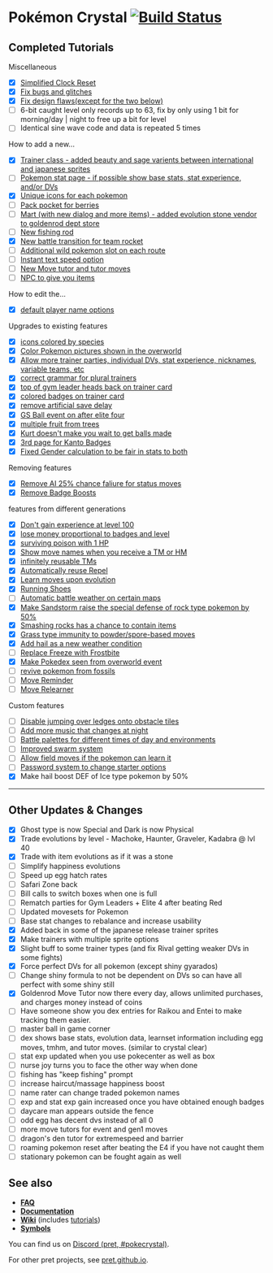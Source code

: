 # Pokémon Crystal [![Build Status][ci-badge]][ci]
Completed Tutorials
--------------------
Miscellaneous
- [X] [Simplified Clock Reset](https://github.com/pret/pokecrystal/wiki/Simplify-the-Clock-Reset-Procedure)
- [X] [Fix bugs and glitches](https://github.com/pret/pokecrystal/blob/master/docs/bugs_and_glitches.md#rival2-has-lower-dvs-than-rival1)
- [X] [Fix design flaws(except for the two below)](https://github.com/pret/pokecrystal/blob/master/docs/design_flaws.md#pic-banks-are-offset-by-pics_fix)
- [ ] 6-bit caught level only records up to 63, fix by only using 1 bit for morning/day | night to free up a bit for level
- [ ] Identical sine wave code and data is repeated 5 times

How to add a new...
- [X] [Trainer class - added beauty and sage varients between international and japanese sprites](https://github.com/pret/pokecrystal/wiki/Add-a-new-trainer-class)
- [ ] [Pokemon stat page - if possible show base stats, stat experience, and/or DVs](https://github.com/pret/pokecrystal/wiki/Add-a-fourth-stats-page)
- [X] [Unique icons for each pokemon](https://github.com/pret/pokecrystal/wiki/Add-a-new-party-menu-icon)
- [ ] [Pack pocket for berries](https://github.com/pret/pokecrystal/wiki/Add-a-new-Pack-pocket)
- [ ] [Mart (with new dialog and more items) - added evolution stone vendor to goldenrod dept store](https://github.com/pret/pokecrystal/wiki/Add-a-new-Mart)
- [ ] [New fishing rod](https://github.com/pret/pokecrystal/wiki/Add-a-new-fishing-rod)
- [X] [New battle transition for team rocket](https://github.com/pret/pokecrystal/wiki/Add-a-new-battle-transition)
- [ ] [Additional wild pokemon slot on each route](https://github.com/pret/pokecrystal/wiki/Add-a-new-wild-Pok%C3%A9mon-slot)
- [ ] [Instant text speed option](https://github.com/pret/pokecrystal/wiki/Add-a-new-text-scrolling-speed)
- [ ] [New Move tutor and tutor moves](https://github.com/pret/pokecrystal/wiki/Move-Tutor-and-Tutor-Moves)
- [ ] [NPC to give you items](https://github.com/pret/pokecrystal/wiki/Adding-an-NPC-that-gives-you-an-item)
      
How to edit the...
- [X] [default player name options](https://github.com/pret/pokecrystal/wiki/Change-the-default-Player-and-Rival-names)
      
Upgrades to existing features
- [X] [icons colored by species](https://github.com/pret/pokecrystal/wiki/Color-party-menu-icons-by-species)
- [X] [Color Pokemon pictures shown in the overworld](https://github.com/pret/pokecrystal/wiki/Color-Pok%C3%A9mon-pictures-shown-in-overworld)
- [X] [Allow more trainer parties, individual DVs, stat experience, nicknames, variable teams, etc](https://github.com/pret/pokecrystal/wiki/Allow-more-trainer-parties,-with-individual-DVs,-stat-experience,-nicknames,-variable-teams,-etc)
- [X] [correct grammar for plural trainers](https://github.com/pret/pokecrystal/wiki/Correct-grammar-for-plural-trainers-like-Twins)
- [X] [top of gym leader heads back on trainer card](https://github.com/pret/pokecrystal/wiki/Show-the-tops-of-leaders-heads-on-the-trainer-card)
- [X] [colored badges on trainer card](https://github.com/pret/pokecrystal/wiki/Colored-trainer-card-badges)
- [X] [remove artificial save delay](https://github.com/pret/pokecrystal/wiki/Remove-the-artificial-save-delay)
- [X] [GS Ball event on after elite four](https://github.com/pret/pokecrystal/wiki/Restore-the-GS-Ball-Celebi-Event)
- [X] [multiple fruit from trees](https://github.com/pret/pokecrystal/wiki/Harvest-multiple-items-from-fruit-trees)
- [X] [Kurt doesn't make you wait to get balls made](https://github.com/pret/pokecrystal/wiki/Kurt-Makes-Pokeballs-Instantly)
- [X] [3rd page for Kanto Badges](https://github.com/pret/pokecrystal/wiki/Add-a-third-trainer-card-page-for-Kanto-badges)
- [X] [Fixed Gender calculation to be fair in stats to both](https://github.com/pret/pokecrystal/wiki/Modify-existing-gender-formula)
      
Removing features
- [X] [Remove AI 25% chance faliure for status moves](https://github.com/pret/pokecrystal/wiki/Remove-the-25%25-failure-chance-for-AI-status-moves)
- [X] [Remove Badge Boosts](https://github.com/pret/pokecrystal/wiki/Remove-the-gym-badges-boosts)
      
features from different generations
- [X] [Don't gain experience at level 100](https://github.com/pret/pokecrystal/wiki/Don't-gain-experience-at-level-100)
- [X] [lose money proportional to badges and level](https://github.com/pret/pokecrystal/wiki/Lose-money-proportional-to-badges-and-level)
- [X] [surviving poison with 1 HP](https://github.com/pret/pokecrystal/wiki/Survive-poisoning-with-1-HP)
- [X] [Show move names when you receive a TM or HM](https://github.com/pret/pokecrystal/wiki/Show-move-names-when-you-receive-a-TM-or-HM)
- [X] [infinitely reusable TMs](https://github.com/pret/pokecrystal/wiki/Infinitely-reusable-TMs)
- [X] [Automatically reuse Repel](https://github.com/pret/pokecrystal/wiki/Automatically-reuse-Repel)
- [X] [Learn moves upon evolution](https://github.com/pret/pokecrystal/wiki/Evolution-moves)
- [X] [Running Shoes](https://github.com/pret/pokecrystal/wiki/Running-Shoes)
- [ ] [Automatic battle weather on certain maps](https://github.com/pret/pokecrystal/wiki/Automatic-battle-weather-on-certain-maps)
- [X] [Make Sandstorm raise the special defense of rock type pokemon by 50%](https://github.com/pret/pokecrystal/wiki/Make-Sandstorm-raise-the-Special-Defense-of-Rock-type-Pok%C3%A9mon-by-50%25)
- [X] [Smashing rocks has a chance to contain items](https://github.com/pret/pokecrystal/wiki/Smashing-rocks-has-a-chance-to-contain-items)
- [X] [Grass type immunity to powder/spore-based moves](https://github.com/pret/pokecrystal/wiki/Grant-Grass-type-Pok%C3%A9mon-immunity-to-Powder-Spore-based-moves)
- [X] [Add hail as a new weather condition](https://github.com/pret/pokecrystal/wiki/Add-Hail-as-a-new-weather-condition)
- [ ] [Replace Freeze with Frostbite](https://github.com/pret/pokecrystal/wiki/Replace-the-Freeze-status-with-Frostbite)
- [X] [Make Pokedex seen from overworld event](https://github.com/pret/pokecrystal/wiki/Splash-a-Pok%C3%A9dex-Entry-from-an-Overworld-Event-(Generation-I))
- [ ] [revive pokemon from fossils](https://github.com/pret/pokecrystal/wiki/Reviving-Pok%C3%A9mon-from-Fossils-(Gen-I))
- [ ] [Move Reminder](https://github.com/pret/pokecrystal/wiki/Add-a-Move-Reminder)
- [ ] [Move Relearner](https://github.com/pret/pokecrystal/wiki/Add-a-Move-Relearner)
      
Custom features
- [ ] [Disable jumping over ledges onto obstacle tiles](https://github.com/pret/pokecrystal/wiki/Disable-jumping-over-ledges-onto-obstacle-tiles-or-NPCs)
- [ ] [Add more music that changes at night](https://github.com/pret/pokecrystal/wiki/Add-more-music-that-changes-at-night)
- [ ] [Battle palettes for different times of day and environments](https://github.com/pret/pokecrystal/wiki/Create-Battle-Palettes-for-Different-Times-of-Day-and-Environments)
- [ ] [Improved swarm system](https://github.com/pret/pokecrystal/wiki/Improving-the-Swarm-System)
- [ ] [Allow field moves if the pokemon can learn it](https://github.com/pret/pokecrystal/wiki/Allow-Using-a-Field-Move-if-the-Pokemon-Can-Learn-It)
- [ ] [Password system to change starter options](https://github.com/pret/pokecrystal/wiki/Password-system)
- [X] Make hail boost DEF of Ice type pokemon by 50%

--------------------

Other Updates & Changes
--------------------
- [X] Ghost type is now Special and Dark is now Physical
- [X] Trade evolutions by level - Machoke, Haunter, Graveler, Kadabra @ lvl 40
- [X] Trade with item evolutions as if it was a stone
- [ ] Simplify happiness evolutions
- [ ] Speed up egg hatch rates
- [ ] Safari Zone back
- [ ] Bill calls to switch boxes when one is full
- [ ] Rematch parties for Gym Leaders + Elite 4 after beating Red
- [ ] Updated movesets for Pokemon
- [ ] Base stat changes to rebalance and increase usability
- [X] Added back in some of the japanese release trainer sprites
- [X] Make trainers with multiple sprite options
- [X] Slight buff to some trainer types (and fix Rival getting weaker DVs in some fights)
- [X] Force perfect DVs for all pokemon (except shiny gyarados)
- [ ] Change shiny formula to not be dependent on DVs so can have all perfect with some shiny still
- [X] Goldenrod Move Tutor now there every day, allows unlimited purchases, and charges money instead of coins
- [ ] Have someone show you dex entries for Raikou and Entei to make tracking them easier.
- [ ] master ball in game corner
- [ ] dex shows base stats, evolution data, learnset information including egg moves, tmhm, and tutor moves. (similar to crystal clear)
- [ ] stat exp updated when you use pokecenter as well as box
- [ ] nurse joy turns you to face the other way when done
- [ ] fishing has "keep fishing" prompt
- [ ] increase haircut/massage happiness boost
- [ ] name rater can change traded pokemon names
- [ ] exp and stat exp gain increased once you have obtained enough badges
- [ ] daycare man appears outside the fence
- [ ] odd egg has decent dvs instead of all 0
- [ ] more move tutors for event and gen1 moves
- [ ] dragon's den tutor for extremespeed and barrier
- [ ] roaming pokemon reset after beating the E4 if you have not caught them
- [ ] stationary pokemon can be fought again as well

## See also

- [**FAQ**](FAQ.md)
- [**Documentation**][docs]
- [**Wiki**][wiki] (includes [tutorials][tutorials])
- [**Symbols**][symbols]

You can find us on [Discord (pret, #pokecrystal)](https://discord.gg/d5dubZ3).

For other pret projects, see [pret.github.io](https://pret.github.io/).

[docs]: https://pret.github.io/pokecrystal/
[wiki]: https://github.com/pret/pokecrystal/wiki
[tutorials]: https://github.com/pret/pokecrystal/wiki/Tutorials
[symbols]: https://github.com/pret/pokecrystal/tree/symbols
[ci]: https://github.com/pret/pokecrystal/actions
[ci-badge]: https://github.com/pret/pokecrystal/actions/workflows/main.yml/badge.svg
